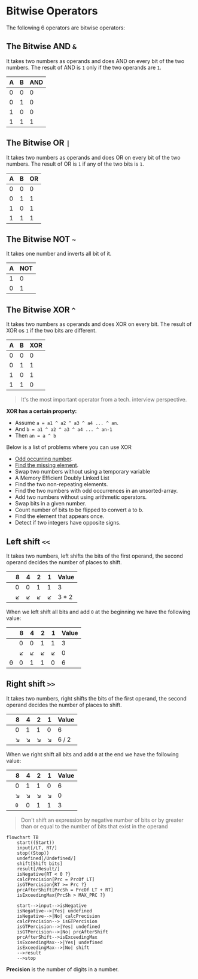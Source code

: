 # Bitwise Operators

The following 6 operators are bitwise operators:

## The **Bitwise AND** `&`

It takes two numbers as operands and does AND on every bit of the two numbers. The result of AND is `1` only if the two
operands are `1`.

| A   | B   | AND |
|-----|-----|-----|
| 0   | 0   | 0   |
| 0   | 1   | 0   |
| 1   | 0   | 0   |
| 1   | 1   | 1   |

## The **Bitwise OR** `|`

It takes two numbers as operands and does OR on every bit of the two numbers. The result of OR is `1` if any of the two
bits is `1`.

| A   | B   | OR   |
|-----|-----|------|
| 0   | 0   | 0    |
| 0   | 1   | 1    |
| 1   | 0   | 1    |
| 1   | 1   | 1    |

## The **Bitwise NOT** `~`

It takes one number and inverts all bit of it.

| A   | NOT |
|-----|-----|
| 1   | 0   |
| 0   | 1   |

## The **Bitwise XOR** `^`

It takes two numbers as operands and does XOR on every bit. The result of XOR os `1` if the two bits are different.

| A   | B   | XOR |
|-----|-----|-----|
| 0   | 0   | 0   |
| 0   | 1   | 1   |
| 1   | 0   | 1   |
| 1   | 1   | 0   |

> It's the most important operator from a tech. interview perspective.

**XOR has a certain property:**

- Assume `a = a1 ^ a2 ^ a3 ^ a4 ... ^ an`.
- And `b = a1 ^ a2 ^ a3 ^ a4 ... ^ an-1`
- Then `an = a ^ b`

Below is a list of problems where you can use XOR

- [Odd occurring number](/test/notes/BitwiseTest.java#L29).
- [Find the missing element](/test/easy/MissingNumberTest.java#L6).
- Swap two numbers without using a temporary variable
- A Memory Efficient Doubly Linked List
- Find the two non-repeating elements.
- Find the two numbers with odd occurrences in an unsorted-array.
- Add two numbers without using arithmetic operators.
- Swap bits in a given number.
- Count number of bits to be flipped to convert a to b.
- Find the element that appears once.
- Detect if two integers have opposite signs.

## Left shift `<<`

It takes two numbers, left shifts the bits of the first operand, the second operand decides the number of places to
shift.

|     | 8   | 4   | 2   | 1   | Value |
|-----|-----|-----|-----|-----|-------|
|     | 0   | 0   | 1   | 1   | 3     |
|     | ↙   | ↙   | ↙   | ↙   | 3 * 2 |

When we left shift all bits and add `0` at the beginning we have the following value:

|       | 8   | 4   | 2   | 1   | Value |
|-------|-----|-----|-----|-----|-------|
|       | 0   | 0   | 1   | 1   | 3     |
|       | ↙   | ↙   | ↙   | ↙   | 0     |
| ~~0~~ | 0   | 1   | 1   | 0   | 6     |

## Right shift `>>`

It takes two numbers, right shifts the bits of the first operand, the second operand decides the number of places to
shift.

|     | 8   | 4   | 2   | 1   | Value |
|-----|-----|-----|-----|-----|-------|
|     | 0   | 1   | 1   | 0   | 6     |
|     | ↘   | ↘   | ↘   | ↘   | 6 / 2 |

When we right shift all bits and add `0` at the end we have the following value:

|     | 8     | 4   | 2   | 1   | Value |
|-----|-------|-----|-----|-----|-------|
|     | 0     | 1   | 1   | 0   | 6     |
|     | ↘     | ↘   | ↘   | ↘   | 0     |
|     | `0`   | 0   | 1   | 1   | 3     |

> Don't shift an expression by negative number of bits or by greater than or equal to the number of bits that exist in the operand

```mermaid
flowchart TB
    start((Start))
    input[/LT, RT/]
    stop((Stop))
    undefined[/Undefined/]
    shift[Shift bits]
    result[/Result/]
    isNegative{RT < 0 ?}
    calcPrecision[Prc = PrcOf LT]
    isGTPercision{RT >= Prc ?}
    prcAfterShift[PrcSh = PrcOf LT + RT]
    isExceedingMax{PrcSh > MAX_PRC ?}
    
    start-->input-->isNegative
    isNegative-->|Yes| undefined
    isNegative-->|No| calcPrecision
    calcPrecision--> isGTPercision
    isGTPercision-->|Yes| undefined
    isGTPercision-->|No| prcAfterShift
    prcAfterShift-->isExceedingMax
    isExceedingMax-->|Yes| undefined
    isExceedingMax-->|No| shift
    -->result
    -->stop
```

**Precision** is the number of digits in a number. 
